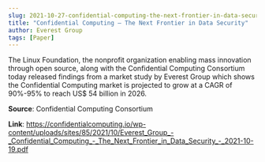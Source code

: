 ```yaml
---
slug: 2021-10-27-confidential-computing-the-next-frontier-in-data-security
title: "Confidential Computing – The Next Frontier in Data Security"
author: Everest Group
tags: [Paper]
---
```

The Linux Foundation, the nonprofit organization enabling mass innovation through open source, along with the Confidential Computing Consortium today released findings from a market study by Everest Group which shows the Confidential Computing market is projected to grow at a CAGR of 90%-95% to reach US$ 54 billion in 2026.

**Source**: Confidential Computing Consortium

**Link**: https://confidentialcomputing.io/wp-content/uploads/sites/85/2021/10/Everest_Group_-_Confidential_Computing_-_The_Next_Frontier_in_Data_Security_-_2021-10-19.pdf
